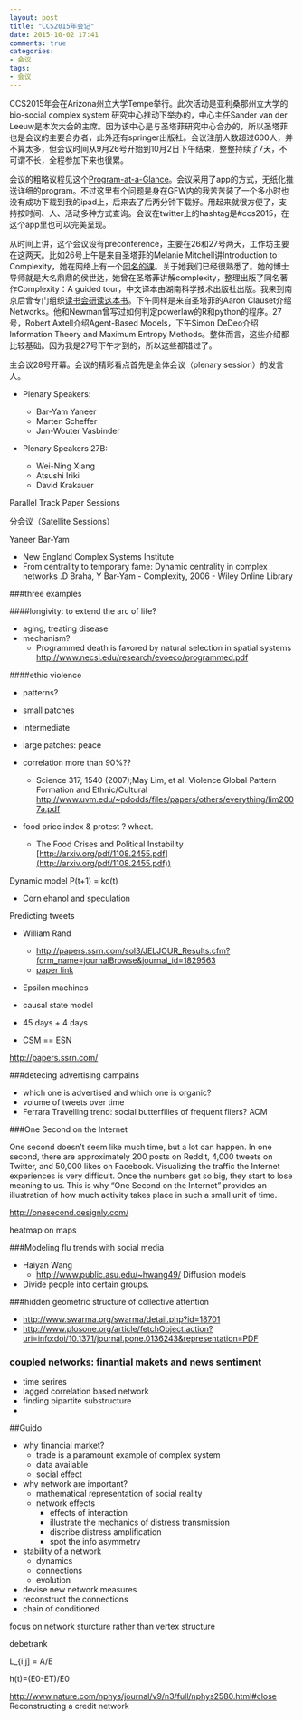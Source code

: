 ```yaml
---
layout: post
title: "CCS2015年会记"
date: 2015-10-02 17:41
comments: true
categories: 
- 会议
tags:
- 会议
---
```



CCS2015年会在Arizona州立大学Tempe举行。此次活动是亚利桑那州立大学的bio-social complex system 研究中心推动下举办的，中心主任Sander van der Leeuw是本次大会的主席。因为该中心是与圣塔菲研究中心合办的，所以圣塔菲也是会议的主要合办者，此外还有springer出版社。会议注册人数超过600人，并不算太多，但会议时间从9月26号开始到10月2日下午结束，整整持续了7天，不可谓不长，全程参加下来也很累。

会议的粗略议程见这个[Program-at-a-Glance](http://www.ccs2015.org/program-at-a-glance/)。会议采用了app的方式，无纸化推送详细的program。不过这里有个问题是身在GFW内的我苦苦装了一个多小时也没有成功下载到我的ipad上，后来去了后两分钟下载好。用起来就很方便了，支持按时间、人、活动多种方式查询。会议在twitter上的hashtag是#ccs2015，在这个app里也可以完美呈现。

从时间上讲，这个会议设有preconference，主要在26和27号两天，工作坊主要在这两天。比如26号上午是来自圣塔菲的Melanie Mitchell讲Introduction to Complexity，她在网络上有一个[同名的课](http://www.complexityexplorer.org/online-courses/19-introduction-to-complexity-fall-2014/materials)。关于她我们已经很熟悉了。她的博士导师就是大名鼎鼎的侯世达，她曾在圣塔菲讲解complexity，整理出版了同名著作Complexity：A guided tour，中文译本由湖南科学技术出版社出版。我来到南京后曾专门组织[读书会研读这本书](http://computational-communication.com/post/guan-yu-wo-men/2014-12-16-reading-club)。下午同样是来自圣塔菲的Aaron Clauset介绍Networks。他和Newman曾写过如何判定powerlaw的R和python的程序。27号，Robert Axtell介绍Agent-Based Models，下午Simon DeDeo介绍Information Theory and Maximum Entropy Methods。整体而言，这些介绍都比较基础。因为我是27号下午才到的，所以这些都错过了。

主会议28号开幕。会议的精彩看点首先是全体会议（plenary session）的发言人。

- Plenary Speakers:
	- Bar-Yam Yaneer
	- Marten Scheffer
	- Jan-Wouter Vasbinder

- Plenary Speakers 27B:
	- Wei-Ning Xiang
	- Atsushi Iriki
	- David Krakauer

Parallel Track Paper Sessions

分会议（Satellite Sessions）



Yaneer Bar-Yam

- New England Complex Systems Institute
- From centrality to temporary fame: Dynamic centrality in complex networks .D Braha, Y Bar‐Yam - Complexity, 2006 - Wiley Online Library

###three examples

####longivity: to extend the arc of life?
- aging, treating disease
- mechanism?
	- Programmed death is favored by natural selection in spatial systems http://www.necsi.edu/research/evoeco/programmed.pdf

####ethic violence

- patterns?
- small patches
- intermediate
- large patches: peace
- correlation more than 90%??
 	- Science 317, 1540 (2007);May Lim, et al.
Violence Global Pattern Formation and Ethnic/Cultural http://www.uvm.edu/~pdodds/files/papers/others/everything/lim2007a.pdf

- food price index & protest ? wheat. 
	- The Food Crises and Political Instability [http://arxiv.org/pdf/1108.2455.pdf](http://arxiv.org/pdf/1108.2455.pdf))


Dynamic model P(t+1) = kc(t) 

- Corn ehanol and speculation

Predicting tweets

- William Rand
	- http://papers.ssrn.com/sol3/JELJOUR_Results.cfm?form_name=journalBrowse&journal_id=1829563
	- [paper link](http://poseidon01.ssrn.com/delivery.php?ID=443120004027031092001020007120073010019034072064048062031086094088085126011007024065035021040118024059039026109116086076031005039034047048077004098065071119119011103051035010107117124074024068083113000082119004003065103026074080001115112019077087119099&EXT=pdf)

- Epsilon machines
- causal state model 
- 45 days + 4 days
- CSM == ESN


http://papers.ssrn.com/ 

###detecing advertising campains
- which one is advertised and which one is organic?
- volume of tweets over time
- Ferrara Travelling trend: social butterfilies of frequent fliers? ACM

###One Second on the Internet

One second doesn’t seem like much time, but a lot can happen. In one second, there are approximately 200 posts on Reddit, 4,000 tweets on Twitter, and 50,000 likes on Facebook. Visualizing the traffic the Internet experiences is very difficult. Once the numbers get so big, they start to lose meaning to us. This is why “One Second on the Internet” provides an illustration of how much activity takes place in such a small unit of time.

http://onesecond.designly.com/

heatmap on maps

###Modeling flu trends with social media

- Haiyan Wang
	- http://www.public.asu.edu/~hwang49/
Diffusion models
- Divide people into certain groups.

###hidden geometric structure of collective attention

- http://www.swarma.org/swarma/detail.php?id=18701
- http://www.plosone.org/article/fetchObject.action?uri=info:doi/10.1371/journal.pone.0136243&representation=PDF


### coupled networks: finantial makets and news sentiment

- time serires
- lagged correlation based network
- finding bipartite substructure
- 

##Guido

- why financial market?
	- trade is a paramount example of complex system
	- data available
	- social effect
- why network are important?
	- mathematical representation of social reality
	- network effects
		- effects of interaction
		- illustrate the mechanics of distress transmission
		- discribe distress amplification
		- spot the info asymmetry
- stability of a network
	- dynamics
	- connections
	- evolution
- devise new network measures
- reconstruct the connections
- chain of conditioned 

focus on network sturcture rather than vertex structure
 
debetrank

L_{i,j] = A/E

h(t)=(E0-ET)/E0

http://www.nature.com/nphys/journal/v9/n3/full/nphys2580.html#close
Reconstructing a credit network








	






















